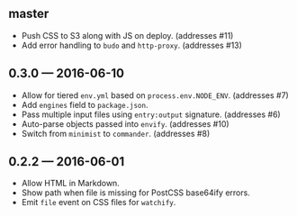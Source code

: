 
## master

* Push CSS to S3 along with JS on deploy. (addresses #11)
* Add error handling to `budo` and `http-proxy`. (addresses #13)

## 0.3.0 — 2016-06-10

* Allow for tiered `env.yml` based on `process.env.NODE_ENV`. (addresses #7)
* Add `engines` field to `package.json`.
* Pass multiple input files using `entry:output` signature. (addresses #6)
* Auto-parse objects passed into `envify`. (addresses #10)  
* Switch from `minimist` to `commander`. (addresses #8)

## 0.2.2 — 2016-06-01

* Allow HTML in Markdown.
* Show path when file is missing for PostCSS base64ify errors.
* Emit `file` event on CSS files for `watchify`.
